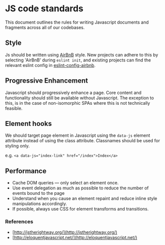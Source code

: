 # JS code standards
This document outlines the rules for writing Javascript documents and fragments across all of our codebases.

## Style
Js should be written using [AirBnB](https://github.com/airbnb/javascript) style. New projects can adhere to this by selecting 'AirBnB' during `eslint init`, and existing projects can find the relevant eslint config in [eslint-config-airbnb](https://www.npmjs.com/package/eslint-config-airbnb).

## Progressive Enhancement
Javascript should progressively enhance a page. Core content and functionality should still be available without Javascript.
The exception to this, is in the case of non-isomorphic SPAs where this is not technically feasible.

## Element hooks
We should target page element in Javascript using the `data-js` element attribute instead of using the class attribute. Classnames should be used for styling only.

e.g. `<a data-js="index-link" href="/index">Index</a>`

## Performance
  - Cache DOM queries — only select an element once.
  - Use event delegation as much as possible to reduce the number of events bound to the page
  - Understand when you cause an element repaint and reduce inline style manipulations accordingly.
  - If possible, always use CSS for element transforms and transitions.

### References
- [http://jstherightway.org/](http://jstherightway.org/)
- [http://eloquentjavascript.net/](http://eloquentjavascript.net/)

